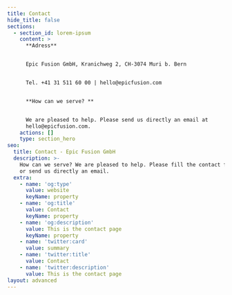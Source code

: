 ```yaml
---
title: Contact
hide_title: false
sections:
  - section_id: lorem-ipsum
    content: >
      **Adress**


      Epic Fusion GmbH, Kranichweg 2, CH-3074 Muri b. Bern


      Tel. +41 31 511 60 00 | hello@epicfusion.com


      **How can we serve? **


      We are pleased to help. Please send us directly an email at
      hello@epicfusion.com.
    actions: []
    type: section_hero
seo:
  title: Contact - Epic Fusion GmbH
  description: >-
    How can we serve? We are pleased to help. Please fill the contact form below
    or send us directly an email.
  extra:
    - name: 'og:type'
      value: website
      keyName: property
    - name: 'og:title'
      value: Contact
      keyName: property
    - name: 'og:description'
      value: This is the contact page
      keyName: property
    - name: 'twitter:card'
      value: summary
    - name: 'twitter:title'
      value: Contact
    - name: 'twitter:description'
      value: This is the contact page
layout: advanced
---
```

